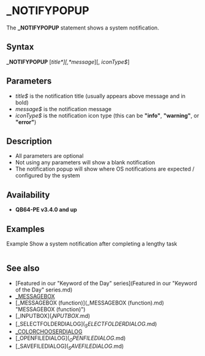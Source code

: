 # _NOTIFYPOPUP

The **_NOTIFYPOPUP** statement shows a system notification.

  

## Syntax

**_NOTIFYPOPUP** [*title$*][, *message$*][, *iconType$*]
  

## Parameters

* *title$* is the notification title (usually appears above message and in bold)
* *message$* is the notification message
* *iconType$* is the notification icon type (this can be **"info"**, **"warning"**, or **"error"**)

  

## Description

* All parameters are optional
* Not using any parameters will show a blank notification
* The notification popup will show where OS notifications are expected / configured by the system

  

## Availability

* **QB64-PE v3.4.0 and up**

  

## Examples

Example
Show a system notification after completing a lengthy task

``` _NOTIFYPOPUP "My Cool App", "Conversion complete!", "info"  
```

  

## See also

* [Featured in our "Keyword of the Day" series](Featured in our "Keyword of the Day" series.md)
* [_MESSAGEBOX](_MESSAGEBOX.md)
* [_MESSAGEBOX (function)](_MESSAGEBOX (function).md) "MESSAGEBOX (function)")
* [_INPUTBOX$](_INPUTBOX$.md)
* [_SELECTFOLDERDIALOG$](_SELECTFOLDERDIALOG$.md)
* [_COLORCHOOSERDIALOG](_COLORCHOOSERDIALOG.md)
* [_OPENFILEDIALOG$](_OPENFILEDIALOG$.md)
* [_SAVEFILEDIALOG$](_SAVEFILEDIALOG$.md)

  

